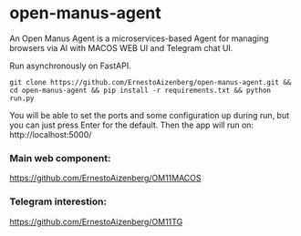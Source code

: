 # open-manus-agent
An Open Manus Agent is a microservices-based Agent for managing browsers via AI with MACOS WEB UI and Telegram chat UI.

Run asynchronously on FastAPI.
```shell
git clone https://github.com/ErnestoAizenberg/open-manus-agent.git && cd open-manus-agent && pip install -r requirements.txt && python run.py
```
You will be able to set the ports and some configuration up during run, but you can just press Enter for the default.
Then the app will run on: http://localhost:5000/

### Main web component:
https://github.com/ErnestoAizenberg/OM11MACOS

### Telegram interestion:
https://github.com/ErnestoAizenberg/OM11TG
